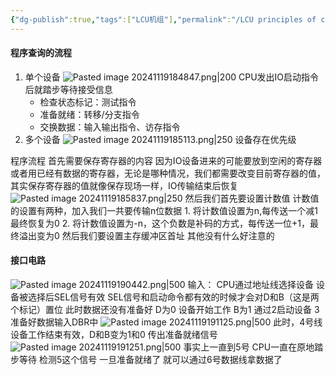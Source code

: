 ```yaml
---
{"dg-publish":true,"tags":["LCU机组"],"permalink":"/LCU principles of computer composition/程序查询方式/","dgPassFrontmatter":true,"noteIcon":"","created":"2024-11-19T18:44:21.115+08:00","updated":"2025-04-19T09:57:32.760+08:00"}
---
```



#### 程序查询的流程
1. 单个设备
	![Pasted image 20241119184847.png|200](/img/user/accessory/Pasted%20image%2020241119184847.png)
	CPU发出IO启动指令后就踏步等待接受信息
	- 检查状态标记：测试指令
	- 准备就绪：转移/分支指令
	- 交换数据：输入输出指令、访存指令
2. 多个设备
	![Pasted image 20241119185113.png|250](/img/user/accessory/Pasted%20image%2020241119185113.png)
	设备存在优先级

程序流程
首先需要保存寄存器的内容
因为IO设备进来的可能要放到空闲的寄存器或者用已经有数据的寄存器，无论是哪种情况，我们都需要改变目前寄存器的值，其实保存寄存器的值就像保存现场一样，IO传输结束后恢复
![Pasted image 20241119185837.png|250](/img/user/accessory/Pasted%20image%2020241119185837.png)
然后我们首先要设置计数值
	计数值的设置有两种，加入我们一共要传输n位数据
	1. 将计数值设置为n,每传送一个减1 最终恢复为0
	2. 将计数值设置为-n，这个负数是补码的方式，每传送一位+1，最终溢出变为0
然后我们要设置主存缓冲区首址
其他没有什么好注意的

#### 接口电路
![Pasted image 20241119190442.png|500](/img/user/accessory/Pasted%20image%2020241119190442.png)
输入：
CPU通过地址线选择设备
设备被选择后SEL信号有效
SEL信号和启动命令都有效的时候才会对D和B（这是两个标记）置位
此时数据还没有准备好 D为0
设备开始工作 B为1
通过2启动设备
3准备好数据输入DBR中
![Pasted image 20241119191125.png|500](/img/user/accessory/Pasted%20image%2020241119191125.png)
此时，4号线设备工作结束有效，D和B变为1和0 传出准备就绪信号
![Pasted image 20241119191251.png|500](/img/user/accessory/Pasted%20image%2020241119191251.png)
事实上一直到5号  CPU一直在原地踏步等待 检测5这个信号
一旦准备就绪了  就可以通过6号数据线拿数据了